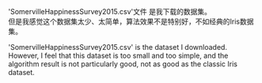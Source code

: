 'SomervilleHappinessSurvey2015.csv'文件 是我下载的数据集。  
但是我感觉这个数据集太少、太简单，算法效果不是特别好，不如经典的Iris数据集。  

'SomervilleHappinessSurvey2015.csv' is the dataset I downloaded.  
However, I feel that this dataset is too small and too simple, and the algorithm result is not particularly good, not as good as the classic Iris dataset.  

